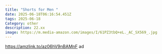 ```yaml
---
title: "Shorts for Men "
date: 2025-06-18T06:16:54.451Z
tags: 2025-06-18
Category: other
description: 22.xx
image: https://m.media-amazon.com/images/I/61PZ3tbQ+eL._AC_SX569_.jpg
---
```

https://amzlink.to/az06hV9nBAMnF ad